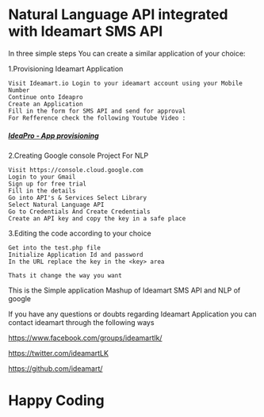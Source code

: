 # Natural Language API integrated with Ideamart SMS API 


In three simple steps You can create a similar application of your choice:

1.Provisioning Ideamart Application

	Visit Ideamart.io Login to your ideamart account using your Mobile Number
	Continue onto Ideapro
	Create an Application
	Fill in the form for SMS API and send for approval
	For Refference check the following Youtube Video : 
##### [IdeaPro - App provisioning](https://www.youtube.com/watch?v=zpgOrigLA70&t=457s)
	
2.Creating Google console Project For NLP

	Visit https://console.cloud.google.com
	Login to your Gmail
	Sign up for free trial
	Fill in the details
	Go into API's & Services Select Library
	Select Natural Language API
	Go to Credentials And Create Credentials
	Create an API key and copy the key in a safe place
	

3.Editing the code according to your choice

	Get into the test.php file
	Initialize Application Id and password
	In the URL replace the key in the <key> area
	
	Thats it change the way you want 
	
	
This is the Simple application Mashup of Ideamart SMS API and NLP of google 

If you have any questions or doubts regarding Ideamart Application you can contact ideamart through the following ways

https://www.facebook.com/groups/ideamartlk/

https://twitter.com/ideamartLK

https://github.com/ideamart/


# Happy Coding
	